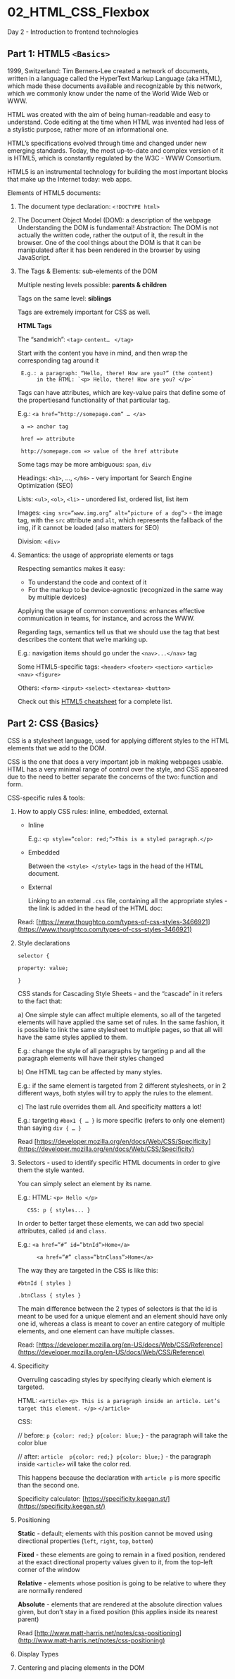# 02_HTML_CSS_Flexbox
Day 2 - Introduction to frontend technologies



## Part 1: HTML5  `<Basics>`

1999, Switzerland: Tim Berners-Lee created a network of documents, written in a language called the HyperText Markup Language (aka HTML), which made these documents available and recognizable by this network, which we commonly know under the name of the World Wide Web or WWW.

HTML was created with the aim of being human-readable and easy to understand.
Code editing at the time when HTML was invented had less of a stylistic purpose, rather more of an informational one.

HTML’s specifications evolved through time and changed under new emerging standards. Today, the most up-to-date and complex version of it is HTML5, which is constantly regulated by the W3C - WWW Consortium.

HTML5 is an instrumental technology for building the most important blocks that make up the Internet today: web apps.

Elements of HTML5 documents:

1. The document type declaration: `<!DOCTYPE html>` 

2. The Document Object Model (DOM): a description of the webpage 
  Understanding the DOM is fundamental!
  Abstraction: The DOM is not actually the written code, rather the output of it, the result in the browser.
  One of the cool things about the DOM is that it can be manipulated after it has been rendered in the browser by using JavaScript.

3. The Tags & Elements: sub-elements of the DOM

	Multiple nesting levels possible: **parents & children**

	Tags on the same level: **siblings**



	Tags are extremely important for CSS as well.

	**HTML Tags**

	The “sandwich”:
	  `<tag>`
		 `content… `
	  `</tag>`

	Start with the content you have in mind, and then wrap the corresponding tag around it

		E.g.: a paragraph: “Hello, there! How are you?” (the content)
			 in the HTML: `<p> Hello, there! How are you? </p>`

	Tags can have attributes, which are key-value pairs that define some of the propertiesand functionality of that particular tag.

	E.g.: `<a href=”http://somepage.com” … </a>`

		a => anchor tag

		href => attribute

		http://somepage.com => value of the href attribute

	Some tags may be more ambiguous: `span`, `div`

	Headings: `<h1>`, …, `</h6>` - very important for Search Engine Optimization (SEO)

	Lists: `<ul>`, `<ol>`, `<li>` - unordered list, ordered list, list item

	Images: `<img src=”www.img.org” alt=”picture of a dog”>` - the image tag, with the `src` attribute and `alt`, which represents the 	fallback of the img, if it cannot be loaded (also matters for SEO)

	Division: `<div>`



4. Semantics: the usage of appropriate elements or tags

	Respecting semantics makes it easy:
	* To understand the code and context of it
	* For the markup to be device-agnostic (recognized in the same way by multiple devices)

	Applying the usage of common conventions: enhances effective communication in teams, for instance, and across the WWW.

	Regarding tags, semantics tell us that we should use the tag that best describes the content that we’re marking up.

	E.g.: navigation items should go under the `<nav>...</nav>` tag

	Some HTML5-specific tags:
	`<header>`
	`<footer>`
	`<section>`
	`<article>`
	`<nav>`
	`<figure>`

	Others:
	`<form>`
	`<input>`
	`<select>`
	`<textarea>`
	`<button>`

	Check out this [HTML5 cheatsheet](https://websitesetup.org/HTML5-cheat-sheet.pdf) for a complete list.

## Part 2: CSS {Basics}
CSS is a stylesheet language, used for applying different styles to the HTML elements that we add to the DOM.

CSS is the one that does a very important job in making webpages usable. HTML has a very minimal range of control over the style, and CSS appeared due to the need to better separate the concerns of the two: function and form.


CSS-specific rules & tools:
1. How to apply CSS rules: inline, embedded, external.

	* Inline

		E.g.: `<p style=”color: red;”>This is a styled paragraph.</p>`

	* Embedded

		Between the `<style> </style>` tags in the head of the HTML document.	

	* External 

		Linking to an external `.css` file, containing all the appropriate styles - the link is added in the head of the HTML doc: 

		<link rel="stylesheet" href="style.css">

	Read:	[https://www.thoughtco.com/types-of-css-styles-3466921](https://www.thoughtco.com/types-of-css-styles-3466921)

2. Style declarations

	`selector {`

	  `property: value;`

	`}`



	CSS stands for Cascading Style Sheets - and the “cascade” in it refers to the fact that:

	a) One simple style can affect multiple elements, so all of the targeted elements will have applied the same set of rules. In the 	  same fashion, it is possible to link the same stylesheet to multiple pages, so that all will have the same styles applied to them.

	E.g.: change the style of all paragraphs by targeting p and all the paragraph elements will have their styles changed


	b) One HTML tag can be affected by many styles.

	E.g.: if the same element is targeted from 2 different stylesheets, or in 2 different ways, both styles will try to apply the 		rules to the element.


	c) The last rule overrides them all. And specificity matters a lot! 

	E.g.: targeting `#box1 { … }` is more specific (refers to only one element) than saying `div { … }`


	Read [https://developer.mozilla.org/en/docs/Web/CSS/Specificity](https://developer.mozilla.org/en/docs/Web/CSS/Specificity)


3. Selectors - used to identify specific HTML documents in order to give them the style wanted. 

	You can simply select an element by its name.


	E.g.: 
		HTML: `<p> Hello </p>`
	        
	      CSS: p { styles... }


	In order to better target these elements, we can add two special attributes, called `id` and `class`.

	E.g.: `<a href=”#” id=”btnId”>Home</a>`
     
     	     <a href=”#” class=”btnClass”>Home</a>


	The way they are targeted in the CSS is like this:

	`#btnId { styles }`

	`.btnClass { styles }`

	The main difference between the 2 types of selectors is that the id is meant to be used for a unique element and an element should have only one id, whereas a class is meant to cover an entire category of multiple elements, and one element can have multiple classes.

	Read: [https://developer.mozilla.org/en-US/docs/Web/CSS/Reference](https://developer.mozilla.org/en-US/docs/Web/CSS/Reference)


4. Specificity

	Overruling cascading styles by specifying clearly which element is targeted.

	HTML:
	`<article>`
		`<p> This is a paragraph inside an article. Let’s target this element. </p>`
	`</article>`

	CSS:

	// before:  `p {color: red;} p{color: blue;}` - the paragraph will take the color blue

	// after: `article  p{color: red;} p{color: blue;}` - the paragraph inside `<article>` will take the color red.


	This happens because the declaration with `article p` is more specific than the second one.

	Specificity calculator: [https://specificity.keegan.st/](https://specificity.keegan.st/)




5. Positioning 

	**Static** - default; elements with this position cannot be moved using directional properties (`left`, `right`, `top`, `bottom`)

	**Fixed** - these elements are going to remain in a fixed position, rendered at the exact directional property values given to it, from the top-left corner of the window

	**Relative** - elements whose position is going to be relative to where they are normally rendered

	**Absolute** - elements that are rendered at the absolute direction values given, but don’t stay in a fixed position (this applies inside its nearest parent)


	Read [http://www.matt-harris.net/notes/css-positioning](http://www.matt-harris.net/notes/css-positioning)


6. Display Types




7. Centering and placing elements in the DOM

